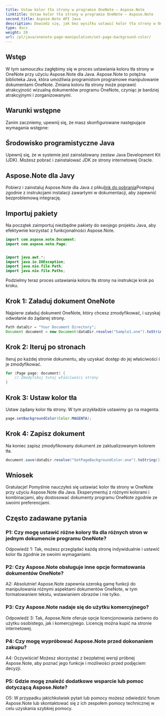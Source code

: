 ```yaml
---
title: Ustaw kolor tła strony w programie OneNote — Aspose.Note
linktitle: Ustaw kolor tła strony w programie OneNote — Aspose.Note
second_title: Aspose.Note API Java
description: Dowiedz się, jak bez wysiłku ustawić kolor tła strony w OneNote, korzystając z Aspose.Note dla Java. Zwiększ atrakcyjność wizualną swoich dokumentów dzięki temu prostemu samouczkowi.
type: docs
weight: 20
url: /pl/java/onenote-page-manipulation/set-page-background-color/
---
```

## Wstęp

W tym samouczku zagłębimy się w proces ustawiania koloru tła strony w OneNote przy użyciu Aspose.Note dla Java. Aspose.Note to potężna biblioteka Java, która umożliwia programistom programowe manipulowanie dokumentami OneNote. Zmiana koloru tła strony może poprawić atrakcyjność wizualną dokumentów programu OneNote, czyniąc je bardziej atrakcyjnymi i zorganizowanymi.

## Warunki wstępne

Zanim zaczniemy, upewnij się, że masz skonfigurowane następujące wymagania wstępne:

## Środowisko programistyczne Java

Upewnij się, że w systemie jest zainstalowany zestaw Java Development Kit (JDK). Możesz pobrać i zainstalować JDK ze strony internetowej Oracle.

## Aspose.Note dla Javy

 Pobierz i zainstaluj Aspose.Note dla Java z pliku[link do pobrania](https://releases.aspose.com/note/java/)Postępuj zgodnie z instrukcjami instalacji zawartymi w dokumentacji, aby zapewnić bezproblemową integrację.

## Importuj pakiety

Na początek zaimportuj niezbędne pakiety do swojego projektu Java, aby efektywnie korzystać z funkcjonalności Aspose.Note.

```java
import com.aspose.note.Document;
import com.aspose.note.Page;


import java.awt.*;
import java.io.IOException;
import java.nio.file.Path;
import java.nio.file.Paths;
```

Podzielmy teraz proces ustawiania koloru tła strony na instrukcje krok po kroku.

## Krok 1: Załaduj dokument OneNote

Najpierw załaduj dokument OneNote, który chcesz zmodyfikować, i uzyskaj odwołanie do żądanej strony.

```java
Path dataDir = "Your Document Directory";
Document document = new Document(dataDir.resolve("Sample1.one").toString());
```

## Krok 2: Iteruj po stronach

Iteruj po każdej stronie dokumentu, aby uzyskać dostęp do jej właściwości i je zmodyfikować.

```java
for (Page page: document) {
    // Zmodyfikuj tutaj właściwości strony
}
```

## Krok 3: Ustaw kolor tła

Ustaw żądany kolor tła strony. W tym przykładzie ustawimy go na magenta.

```java
page.setBackgroundColor(Color.MAGENTA);
```

## Krok 4: Zapisz dokument

Na koniec zapisz zmodyfikowany dokument ze zaktualizowanym kolorem tła.

```java
document.save(dataDir.resolve("SetPageBackgroundColor.one").toString());
```

## Wniosek

Gratulacje! Pomyślnie nauczyłeś się ustawiać kolor tła strony w OneNote przy użyciu Aspose.Note dla Java. Eksperymentuj z różnymi kolorami i kombinacjami, aby dostosować dokumenty programu OneNote zgodnie ze swoimi preferencjami.

## Często zadawane pytania

### P1: Czy mogę ustawić różne kolory tła dla różnych stron w jednym dokumencie programu OneNote?

Odpowiedź 1: Tak, możesz przeglądać każdą stronę indywidualnie i ustawić kolor tła zgodnie ze swoimi wymaganiami.

### P2: Czy Aspose.Note obsługuje inne opcje formatowania dokumentów OneNote?

A2: Absolutnie! Aspose.Note zapewnia szeroką gamę funkcji do manipulowania różnymi aspektami dokumentów OneNote, w tym formatowaniem tekstu, wstawianiem obrazów i nie tylko.

### P3: Czy Aspose.Note nadaje się do użytku komercyjnego?

Odpowiedź 3: Tak, Aspose.Note oferuje opcje licencjonowania zarówno do użytku osobistego, jak i komercyjnego. Licencję można kupić na stronie internetowej.

### P4: Czy mogę wypróbować Aspose.Note przed dokonaniem zakupu?

A4: Oczywiście! Możesz skorzystać z bezpłatnej wersji próbnej Aspose.Note, aby poznać jego funkcje i możliwości przed podjęciem decyzji.

### P5: Gdzie mogę znaleźć dodatkowe wsparcie lub pomoc dotyczącą Aspose.Note?

O5: W przypadku jakichkolwiek pytań lub pomocy możesz odwiedzić forum Aspose.Note lub skontaktować się z ich zespołem pomocy technicznej w celu uzyskania szybkiej pomocy.